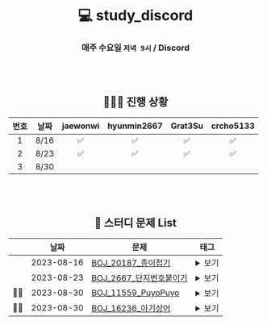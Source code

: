 <div align="center">





# 💻 study_discord

### 매주 수요일 `저녁 9시` / Discord

<br>
<br>

## 🧑🏻‍💻 진행 상황



|   번호    |      날짜       | jaewonwi | hyunmin2667 | Grat3Su | crcho5133 | 
|:-------:|:-------------:|:-------:|:---------:|:--------:|:------------:|
| 1 | 8/16 |    ✅    |     ✅     |    ✅     |      ✅      |
| 2 | 8/23 |    ✅    |     ✅     |    ✅     |      ✅      |
| 3 | 8/30 |        |          |         |            |

<br>
<br>

## 📌 스터디 문제 List

<div text-align="left">

||   날짜   |     <center>문제</center>     |   <center>태그</center>   |
|:-|:-------:|:-------------|:-------|
|| 2023-08-16 | [BOJ_20187_종이접기](https://boj.kr/20187) |  <details><summary>보기</summary><div markdown="1">`#구현`</div></details>   | 
|| 2023-08-23 | [BOJ_2667_단지번호붙이기](https://boj.kr/2667) |  <details><summary>보기</summary><div markdown="1">`#그래프 #BFS/DFS`</div></details>   |
|👊🏼| 2023-08-30 | [BOJ_11559_PuyoPuyo](https://boj.kr/11559) |  <details><summary>보기</summary><div markdown="1">`#구현 #그래프 #시뮬레이션 #BFS`</div></details>  |
|👊🏼| 2023-08-30 | [BOJ_16236_아기상어](https://boj.kr/16236) | <details><summary>보기</summary><div markdown="1">`#구현 #그래프 #시뮬레이션 #BFS`</div></details>  |

</div>







</div>

